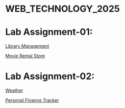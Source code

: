 # WEB_TECHNOLOGY_2025
# Lab Assignment-01:
  [Library Management](https://github.com/RahulO1/Web_Technology_2025/blob/main/Library%20Management.html)
  
  [Movie Rental Store](https://github.com/RahulO1/Web_Technology_2025/blob/main/Movie%20Rental%20Store.html)
# Lab Assignment-02:
  [Weather](https://github.com/RahulO1/Web_Technology_2025/blob/main/Weather.html)

  [Personal Finance Tracker](https://github.com/RahulO1/Web_Technology_2025/blob/main/Personal%20Finance%20Tracker.html)
